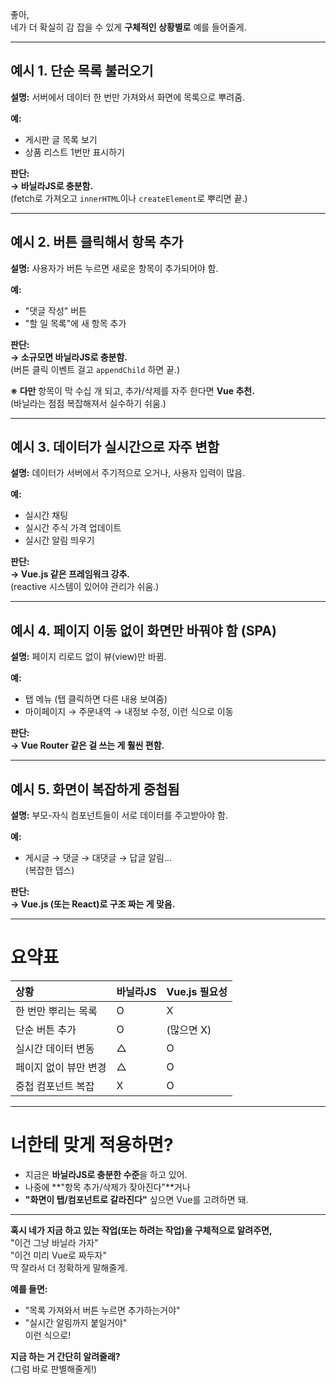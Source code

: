 
좋아,  
네가 더 확실히 감 잡을 수 있게 **구체적인 상황별로** 예를 들어줄게.

---

## 예시 1. 단순 목록 불러오기

**설명:** 서버에서 데이터 한 번만 가져와서 화면에 목록으로 뿌려줌.

**예:**
- 게시판 글 목록 보기
- 상품 리스트 1번만 표시하기

**판단:**  
**→ 바닐라JS로 충분함.**  
(fetch로 가져오고 `innerHTML`이나 `createElement`로 뿌리면 끝.)

---

## 예시 2. 버튼 클릭해서 항목 추가

**설명:** 사용자가 버튼 누르면 새로운 항목이 추가되어야 함.

**예:**
- "댓글 작성" 버튼
- "할 일 목록"에 새 항목 추가

**판단:**  
**→ 소규모면 바닐라JS로 충분함.**  
(버튼 클릭 이벤트 걸고 `appendChild` 하면 끝.)

**※ 다만** 항목이 막 수십 개 되고, 추가/삭제를 자주 한다면 **Vue 추천.**  
(바닐라는 점점 복잡해져서 실수하기 쉬움.)

---

## 예시 3. 데이터가 실시간으로 자주 변함

**설명:** 데이터가 서버에서 주기적으로 오거나, 사용자 입력이 많음.

**예:**
- 실시간 채팅
- 실시간 주식 가격 업데이트
- 실시간 알림 띄우기

**판단:**  
**→ Vue.js 같은 프레임워크 강추.**  
(reactive 시스템이 있어야 관리가 쉬움.)

---

## 예시 4. 페이지 이동 없이 화면만 바꿔야 함 (SPA)

**설명:** 페이지 리로드 없이 뷰(view)만 바뀜.

**예:**
- 탭 메뉴 (탭 클릭하면 다른 내용 보여줌)
- 마이페이지 → 주문내역 → 내정보 수정, 이런 식으로 이동

**판단:**  
**→ Vue Router 같은 걸 쓰는 게 훨씬 편함.**

---

## 예시 5. 화면이 복잡하게 중첩됨

**설명:** 부모-자식 컴포넌트들이 서로 데이터를 주고받아야 함.

**예:**
- 게시글 → 댓글 → 대댓글 → 답글 알림...  
(복잡한 뎁스)

**판단:**  
**→ Vue.js (또는 React)로 구조 짜는 게 맞음.**

---

# 요약표

| 상황 | 바닐라JS | Vue.js 필요성 |
|:-|:-|:-|
| 한 번만 뿌리는 목록 | O | X |
| 단순 버튼 추가 | O | (많으면 X) |
| 실시간 데이터 변동 | △ | O |
| 페이지 없이 뷰만 변경 | △ | O |
| 중첩 컴포넌트 복잡 | X | O |

---

# 너한테 맞게 적용하면?
- 지금은 **바닐라JS로 충분한 수준**을 하고 있어.  
- 나중에 **"항목 추가/삭제가 잦아진다"**거나  
- **"화면이 탭/컴포넌트로 갈라진다"** 싶으면 Vue를 고려하면 돼.

---

**혹시 네가 지금 하고 있는 작업(또는 하려는 작업)을 구체적으로 알려주면,**  
"이건 그냥 바닐라 가자"  
"이건 미리 Vue로 짜두자"  
딱 잘라서 더 정확하게 말해줄게.

**예를 들면:**  
- "목록 가져와서 버튼 누르면 추가하는거야"  
- "실시간 알림까지 붙일거야"  
이런 식으로!

**지금 하는 거 간단히 알려줄래?**  
(그럼 바로 판별해줄게!)

